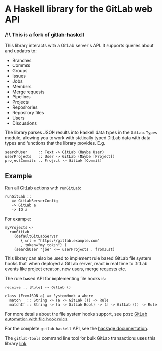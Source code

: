 # A Haskell library for the GitLab web API

### /!\ This is a fork of [gitlab-haskell](https://gitlab.com/robstewart57/gitlab-haskell)

This library interacts with a GitLab server's API. It supports queries
about and updates to:

* Branches
* Commits
* Groups
* Issues
* Jobs
* Members
* Merge requests
* Pipelines
* Projects
* Repositories
* Repository files
* Users
* Discussions

The library parses JSON results into Haskell data types in the
`GitLab.Types` module, allowing you to work with statically typed
GitLab data with data types and functions that the library
provides. E.g.

    searchUser     :: Text -> GitLab (Maybe User)
    userProjects   :: User -> GitLab (Maybe [Project])
    projectCommits :: Project -> GitLab [Commit]

## Example

Run all GitLab actions with `runGitLab`: 

    runGitLab ::
       => GitLabServerConfig
       -> GitLab a
       -> IO a

For example:

    myProjects <-
      runGitLab
        (defaultGitLabServer
           { url = "https://gitlab.example.com"
           , token="my_token"} )
        (searchUser "joe" >>= userProjects . fromJust)

This library can also be used to implement rule based GitLab file
system hooks that, when deployed a GitLab server, react in real time
to GitLab events like project creation, new users, merge requests etc.

The rule based API for implementing file hooks is:

    receive :: [Rule] -> GitLab ()

    class (FromJSON a) => SystemHook a where
      match   :: String -> (a -> GitLab ()) -> Rule
      matchIf :: String -> (a -> GitLab Bool) -> (a -> GitLab ()) -> Rule

For more details about the file system hooks support, see post:
[GitLab automation with file hook rules](https://www.macs.hw.ac.uk/~rs46/posts/2020-06-06-gitlab-system-hooks.html).

For the complete `gitlab-haskell` API, see the [hackage documentation](https://hackage.haskell.org/package/gitlab-haskell).

The `gitlab-tools` command line tool for bulk GitLab transactions uses
this library [link](https://gitlab.com/robstewart57/gitlab-tools).
